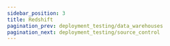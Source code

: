 ```yaml
---
sidebar_position: 3
title: Redshift
pagination_prev: deployment_testing/data_warehouses
pagination_next: deployment_testing/source_control
---
```

